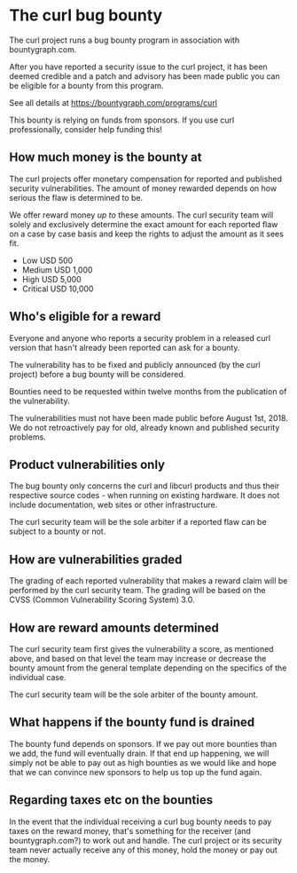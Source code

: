 # The curl bug bounty

 The curl project runs a bug bounty program in association with
 bountygraph.com.

 After you have reported a security issue to the curl project, it has been
 deemed credible and a patch and advisory has been made public you can be
 eligible for a bounty from this program.

 See all details at https://bountygraph.com/programs/curl

 This bounty is relying on funds from sponsors. If you use curl professionally,
 consider help funding this!

## How much money is the bounty at

 The curl projects offer monetary compensation for reported and published
 security vulnerabilities. The amount of money rewarded depends on how serious
 the flaw is determined to be.

 We offer reward money *up to* these amounts. The curl security team will
 solely and exclusively determine the exact amount for each reported flaw on a
 case by case basis and keep the rights to adjust the amount as it sees fit.

 - Low      USD 500
 - Medium   USD 1,000
 - High     USD 5,000
 - Critical USD 10,000

## Who's eligible for a reward

 Everyone and anyone who reports a security problem in a released curl version
 that hasn't already been reported can ask for a bounty.

 The vulnerability has to be fixed and publicly announced (by the curl
 project) before a bug bounty will be considered.

 Bounties need to be requested within twelve months from the publication of
 the vulnerability.

 The vulnerabilities must not have been made public before August 1st, 2018.
 We do not retroactively pay for old, already known and published security
 problems.

## Product vulnerabilities only

 The bug bounty only concerns the curl and libcurl products and thus their
 respective source codes - when running on existing hardware. It does not
 include documentation, web sites or other infrastructure.

 The curl security team will be the sole arbiter if a reported flaw can be
 subject to a bounty or not.

## How are vulnerabilities graded

 The grading of each reported vulnerability that makes a reward claim will be
 performed by the curl security team. The grading will be based on the CVSS
 (Common Vulnerability Scoring System) 3.0.

## How are reward amounts determined

 The curl security team first gives the vulnerability a score, as mentioned
 above, and based on that level the team may increase or decrease the bounty
 amount from the general template depending on the specifics of the individual
 case.

 The curl security team will be the sole arbiter of the bounty amount.

## What happens if the bounty fund is drained

 The bounty fund depends on sponsors. If we pay out more bounties than we add,
 the fund will eventually drain. If that end up happening, we will simply not
 be able to pay out as high bounties as we would like and hope that we can
 convince new sponsors to help us top up the fund again.

## Regarding taxes etc on the bounties

 In the event that the individual receiving a curl bug bounty needs to pay
 taxes on the reward money, that's something for the receiver (and
 bountygraph.com?) to work out and handle. The curl project or its security
 team never actually receive any of this money, hold the money or pay out the
 money.
